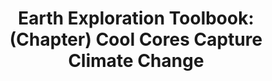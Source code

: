 ---
layout: resource
title: "Earth Exploration Toolbook: (Chapter) Cool Cores Capture Climate Change "
---